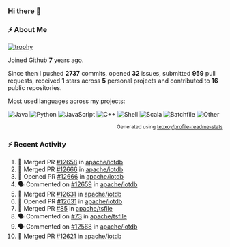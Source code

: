 ### Hi there 👋

### :zap: About Me

[![trophy](https://github-profile-trophy.vercel.app/?username=HTHou&theme=onedark)](https://github.com/ryo-ma/github-profile-trophy)
   
Joined Github **7** years ago.

Since then I pushed **2737** commits, opened **32** issues, submitted **959** pull requests, received **1** stars across **5** personal projects and contributed to **16** public repositories.

Most used languages across my projects:

![Java](https://img.shields.io/static/v1?style=flat-square&label=%E2%A0%80&color=555&labelColor=%23b07219&message=Java%EF%B8%B195.9%25)
![Python](https://img.shields.io/static/v1?style=flat-square&label=%E2%A0%80&color=555&labelColor=%233572A5&message=Python%EF%B8%B10.9%25)
![JavaScript](https://img.shields.io/static/v1?style=flat-square&label=%E2%A0%80&color=555&labelColor=%23f1e05a&message=JavaScript%EF%B8%B10.6%25)
![C++](https://img.shields.io/static/v1?style=flat-square&label=%E2%A0%80&color=555&labelColor=%23f34b7d&message=C%2B%2B%EF%B8%B10.4%25)
![Shell](https://img.shields.io/static/v1?style=flat-square&label=%E2%A0%80&color=555&labelColor=%2389e051&message=Shell%EF%B8%B10.4%25)
![Scala](https://img.shields.io/static/v1?style=flat-square&label=%E2%A0%80&color=555&labelColor=%23c22d40&message=Scala%EF%B8%B10.3%25)
![Batchfile](https://img.shields.io/static/v1?style=flat-square&label=%E2%A0%80&color=555&labelColor=%23C1F12E&message=Batchfile%EF%B8%B10.2%25)
![Other](https://img.shields.io/static/v1?style=flat-square&label=%E2%A0%80&color=555&labelColor=%23ededed&message=Other%EF%B8%B10.8%25)

<p align="right"><sub>Generated using <a href="https://github.com/marketplace/actions/profile-readme-stats">teoxoy/profile-readme-stats</a></sub></p>


<!--![](https://github.com/HTHou/HTHou/blob/output/github-contribution-grid-snake.svg)-->

<!--![Haonan Hou's github stats](https://github-readme-stats.vercel.app/api?username=HTHou&count_private=true&show_icons=true&theme=onedark)-->

<!--![Haonan Hou's wakatime stats](https://github-readme-stats.vercel.app/api/wakatime?username=HTHou&layout=compact&theme=onedark)-->

<!--![Top Langs](https://github-readme-stats.vercel.app/api/top-langs/?username=HTHou&theme=onedark&layout=compact)-->

### :zap: Recent Activity
<!--START_SECTION:activity-->
1. 🎉 Merged PR [#12658](https://github.com/apache/iotdb/pull/12658) in [apache/iotdb](https://github.com/apache/iotdb)
2. 🎉 Merged PR [#12666](https://github.com/apache/iotdb/pull/12666) in [apache/iotdb](https://github.com/apache/iotdb)
3. 💪 Opened PR [#12666](https://github.com/apache/iotdb/pull/12666) in [apache/iotdb](https://github.com/apache/iotdb)
4. 🗣 Commented on [#12659](https://github.com/apache/iotdb/issues/12659#issuecomment-2149195856) in [apache/iotdb](https://github.com/apache/iotdb)
5. 🎉 Merged PR [#12631](https://github.com/apache/iotdb/pull/12631) in [apache/iotdb](https://github.com/apache/iotdb)
6. 💪 Opened PR [#12631](https://github.com/apache/iotdb/pull/12631) in [apache/iotdb](https://github.com/apache/iotdb)
7. 🎉 Merged PR [#85](https://github.com/apache/tsfile/pull/85) in [apache/tsfile](https://github.com/apache/tsfile)
8. 🗣 Commented on [#73](https://github.com/apache/tsfile/issues/73#issuecomment-2139288870) in [apache/tsfile](https://github.com/apache/tsfile)
9. 🗣 Commented on [#12568](https://github.com/apache/iotdb/issues/12568#issuecomment-2139286519) in [apache/iotdb](https://github.com/apache/iotdb)
10. 🎉 Merged PR [#12621](https://github.com/apache/iotdb/pull/12621) in [apache/iotdb](https://github.com/apache/iotdb)
<!--END_SECTION:activity-->

<!--
**HTHou/HTHou** is a ✨ _special_ ✨ repository because its `README.md` (this file) appears on your GitHub profile.

Here are some ideas to get you started:

- 🔭 I’m currently working on ...
- 🌱 I’m currently learning ...
- 👯 I’m looking to collaborate on ...
- 🤔 I’m looking for help with ...
- 💬 Ask me about ...
- 📫 How to reach me: ...
- 😄 Pronouns: ...
- ⚡ Fun fact: ...
-->
